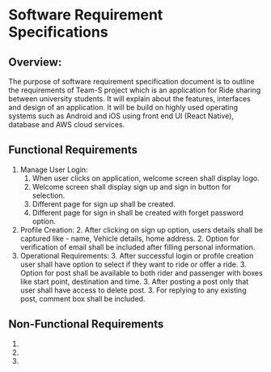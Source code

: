 # Software Requirement Specifications
## Overview:
The purpose of software requirement specification document is to outline the requirements of Team-S project which is an application for Ride sharing between university students. It will explain about the features, interfaces and design of an application. It will be build on highly used operating systems such as Android and iOS using front end UI (React Native), database and AWS cloud services.


## Functional Requirements
1. Manage User Login:
    1. When user clicks on application, welcome screen shall display logo.
    1. Welcome screen shall display sign up and sign in button for selection. 
    1. Different page for sign up shall be created.
    1. Different page for sign in shall be created with forget password option.
2. Profile Creation:
    2. After clicking on sign up option, users details shall be captured like - name, Vehicle details, home address.
    2. Option for verification of email shall be included after filling personal information. 
3. Operational Requirements:
    3. After successful login or profile creation user shall have option to select if they want to ride or offer a ride.
    3. Option for post shall be available to both rider and passenger with boxes like start point, destination and time.
    3. After posting a post only that user shall have access to delete post.
    3. For replying to any existing post, comment box shall be included.
    

## Non-Functional Requirements
1. 
2. 
3. 
